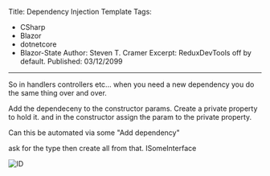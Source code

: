 Title: Dependency Injection Template
Tags: 
  - CSharp 
  - Blazor 
  - dotnetcore 
  - Blazor-State
Author: Steven T. Cramer
Excerpt: ReduxDevTools off by default. 
Published: 03/12/2099
---

So in handlers controllers etc... when you need a new dependency you do the same thing over and over.

Add the dependeceny to the constructor params.
Create a private property to hold it.
and in the constructor assign the param to the private property.

Can this be automated via some "Add dependency"

ask for the type then create all from that.
ISomeInterface

![ID](http://xxx)
